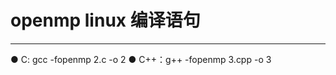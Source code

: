 # openmp linux 编译语句
---
&#9679;    C: gcc -fopenmp 2.c -o 2
&#9679;    C++：g++ -fopenmp 3.cpp -o 3
  
 

